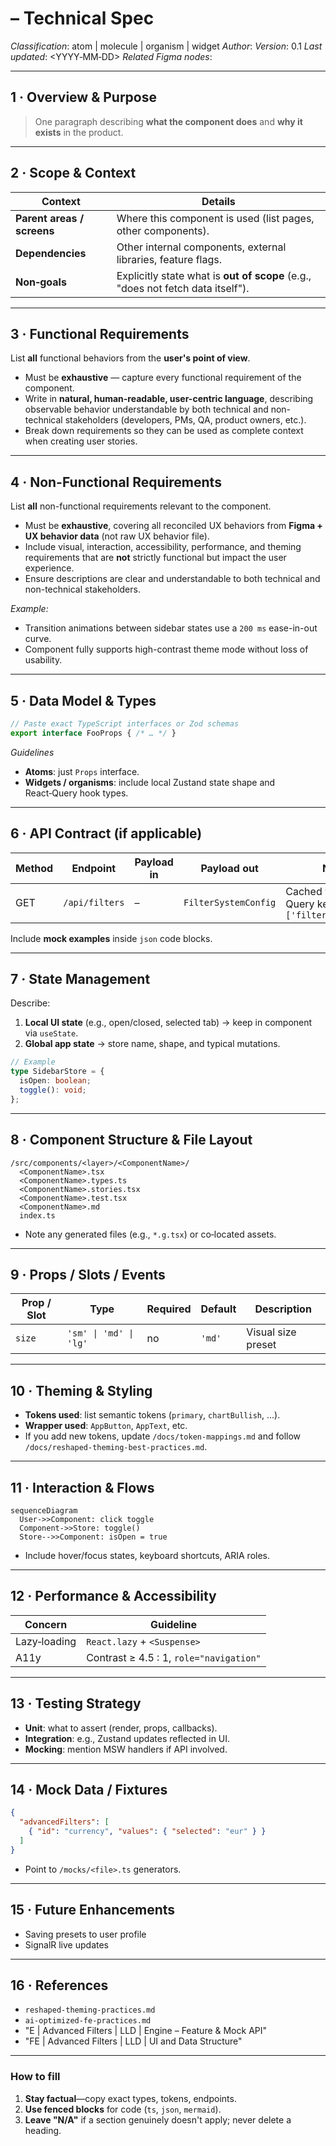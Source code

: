 # <ComponentName> – Technical Spec
*Classification*: atom | molecule | organism | widget
*Author*: <name>
*Version*: 0.1
*Last updated*: <YYYY‑MM‑DD>
*Related Figma nodes*: <URL>

---

## 1 · Overview & Purpose
> One paragraph describing **what the component does** and **why it exists** in the product.

---

## 2 · Scope & Context
| Context | Details |
|---------|---------|
| **Parent areas / screens** | Where this component is used (list pages, other components). |
| **Dependencies** | Other internal components, external libraries, feature flags. |
| **Non‑goals** | Explicitly state what is **out of scope** (e.g., "does not fetch data itself"). |

---

## 3 · Functional Requirements
List **all** functional behaviors from the **user's point of view**.
- Must be **exhaustive** — capture every functional requirement of the component.
- Write in **natural, human-readable, user-centric language**, describing observable behavior understandable by both technical and non-technical stakeholders (developers, PMs, QA, product owners, etc.).
- Break down requirements so they can be used as complete context when creating user stories.

---

## 4 · Non-Functional Requirements
List **all** non-functional requirements relevant to the component.
- Must be **exhaustive**, covering all reconciled UX behaviors from **Figma + UX behavior data** (not raw UX behavior file).
- Include visual, interaction, accessibility, performance, and theming requirements that are **not** strictly functional but impact the user experience.
- Ensure descriptions are clear and understandable to both technical and non-technical stakeholders.

*Example:*
- Transition animations between sidebar states use a `200 ms` ease-in-out curve.
- Component fully supports high-contrast theme mode without loss of usability.

---

## 5 · Data Model & Types
```ts
// Paste exact TypeScript interfaces or Zod schemas
export interface FooProps { /* … */ }
```
*Guidelines*
- **Atoms**: just `Props` interface.
- **Widgets / organisms**: include local Zustand state shape and React‑Query hook types.

---

## 6 · API Contract (if applicable)
| Method | Endpoint | Payload in | Payload out | Notes |
|--------|----------|-----------|-------------|-------|
| GET | `/api/filters` | – | `FilterSystemConfig` | Cached via React Query key `['filters','config']` |

Include **mock examples** inside `json` code blocks.

---

## 7 · State Management
Describe:
1. **Local UI state** (e.g., open/closed, selected tab) → keep in component via `useState`.
2. **Global app state** → store name, shape, and typical mutations.

```ts
// Example
type SidebarStore = {
  isOpen: boolean;
  toggle(): void;
};
```

---

## 8 · Component Structure & File Layout
```
/src/components/<layer>/<ComponentName>/
  <ComponentName>.tsx
  <ComponentName>.types.ts
  <ComponentName>.stories.tsx
  <ComponentName>.test.tsx
  <ComponentName>.md
  index.ts
```
- Note any generated files (e.g., `*.g.tsx`) or co‑located assets.

---

## 9 · Props / Slots / Events
| Prop / Slot | Type | Required | Default | Description |
|-------------|------|----------|---------|-------------|
| `size` | `'sm' \| 'md' \| 'lg'` | no | `'md'` | Visual size preset |

---

## 10 · Theming & Styling
- **Tokens used**: list semantic tokens (`primary`, `chartBullish`, …).
- **Wrapper used**: `AppButton`, `AppText`, etc.
- If you add new tokens, update `/docs/token‑mappings.md` and follow `/docs/reshaped-theming-best-practices.md`.

---

## 11 · Interaction & Flows
```mermaid
sequenceDiagram
  User->>Component: click toggle
  Component->>Store: toggle()
  Store-->>Component: isOpen = true
```
- Include hover/focus states, keyboard shortcuts, ARIA roles.

---

## 12 · Performance & Accessibility
| Concern | Guideline |
|---------|-----------|
| Lazy‑loading | `React.lazy` + `<Suspense>` |
| A11y | Contrast ≥ 4.5 : 1, `role="navigation"` |

---

## 13 · Testing Strategy
- **Unit**: what to assert (render, props, callbacks).
- **Integration**: e.g., Zustand updates reflected in UI.
- **Mocking**: mention MSW handlers if API involved.

---

## 14 · Mock Data / Fixtures
```json
{
  "advancedFilters": [
    { "id": "currency", "values": { "selected": "eur" } }
  ]
}
```
- Point to `/mocks/<file>.ts` generators.

---

## 15 · Future Enhancements
- Saving presets to user profile
- SignalR live updates

---

## 16 · References
- `reshaped-theming-practices.md`
- `ai-optimized-fe-practices.md`
- "E | Advanced Filters | LLD | Engine – Feature & Mock API"
- "FE | Advanced Filters | LLD | UI and Data Structure"

---

### How to fill
1. **Stay factual**—copy exact types, tokens, endpoints.
2. **Use fenced blocks** for code (`ts`, `json`, `mermaid`).
3. **Leave "N/A"** if a section genuinely doesn't apply; never delete a heading.
